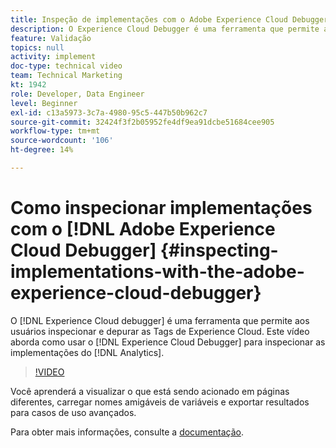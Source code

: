 ```yaml
---
title: Inspeção de implementações com o Adobe Experience Cloud Debugger
description: O Experience Cloud Debugger é uma ferramenta que permite aos usuários inspecionar e depurar as Tags do Experience Cloud. Este vídeo aborda como usar o Experience Cloud Debugger para inspecionar as implementações do Analytics.
feature: Validação
topics: null
activity: implement
doc-type: technical video
team: Technical Marketing
kt: 1942
role: Developer, Data Engineer
level: Beginner
exl-id: c13a5973-3c7a-4980-95c5-447b50b962c7
source-git-commit: 32424f3f2b05952fe4df9ea91dcbe51684cee905
workflow-type: tm+mt
source-wordcount: '106'
ht-degree: 14%

---
```


# Como inspecionar implementações com o [!DNL Adobe Experience Cloud Debugger] {#inspecting-implementations-with-the-adobe-experience-cloud-debugger}

O [!DNL Experience Cloud debugger] é uma ferramenta que permite aos usuários inspecionar e depurar as Tags de Experience Cloud. Este vídeo aborda como usar o [!DNL Experience Cloud Debugger] para inspecionar as implementações do [!DNL Analytics].

>[!VIDEO](https://video.tv.adobe.com/v/23878/?quality=12)

Você aprenderá a visualizar o que está sendo acionado em páginas diferentes, carregar nomes amigáveis de variáveis e exportar resultados para casos de uso avançados.

Para obter mais informações, consulte a [documentação](https://marketing.adobe.com/resources/help/en_US/experience-cloud-debugger/experience-cloud-debugger.html).

